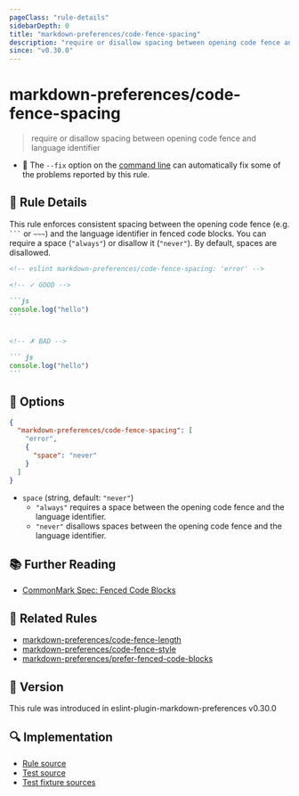 ```yaml
---
pageClass: "rule-details"
sidebarDepth: 0
title: "markdown-preferences/code-fence-spacing"
description: "require or disallow spacing between opening code fence and language identifier"
since: "v0.30.0"
---
```


# markdown-preferences/code-fence-spacing

> require or disallow spacing between opening code fence and language identifier

- 🔧 The `--fix` option on the [command line](https://eslint.org/docs/user-guide/command-line-interface#fixing-problems) can automatically fix some of the problems reported by this rule.

## 📖 Rule Details

This rule enforces consistent spacing between the opening code fence (e.g. ` ``` ` or `~~~`) and the language identifier in fenced code blocks.
You can require a space (`"always"`) or disallow it (`"never"`).
By default, spaces are disallowed.

<!-- prettier-ignore-start -->

<!-- eslint-skip -->

````md
<!-- eslint markdown-preferences/code-fence-spacing: 'error' -->

<!-- ✓ GOOD -->

```js
console.log("hello")
```


<!-- ✗ BAD -->

``` js
console.log("hello")
```
````

<!-- prettier-ignore-end -->

## 🔧 Options

```json
{
  "markdown-preferences/code-fence-spacing": [
    "error",
    {
      "space": "never"
    }
  ]
}
```

- `space` (string, default: `"never"`)
  - `"always"` requires a space between the opening code fence and the language identifier.
  - `"never"` disallows spaces between the opening code fence and the language identifier.

## 📚 Further Reading

- [CommonMark Spec: Fenced Code Blocks](https://spec.commonmark.org/0.31.2/#fenced-code-blocks)

## 👫 Related Rules

- [markdown-preferences/code-fence-length](./code-fence-length.md)
- [markdown-preferences/code-fence-style](./code-fence-style.md)
- [markdown-preferences/prefer-fenced-code-blocks](./prefer-fenced-code-blocks.md)

## 🚀 Version

This rule was introduced in eslint-plugin-markdown-preferences v0.30.0

## 🔍 Implementation

- [Rule source](https://github.com/ota-meshi/eslint-plugin-markdown-preferences/blob/main/src/rules/code-fence-spacing.ts)
- [Test source](https://github.com/ota-meshi/eslint-plugin-markdown-preferences/blob/main/tests/src/rules/code-fence-spacing.ts)
- [Test fixture sources](https://github.com/ota-meshi/eslint-plugin-markdown-preferences/tree/main/tests/fixtures/rules/code-fence-spacing)
